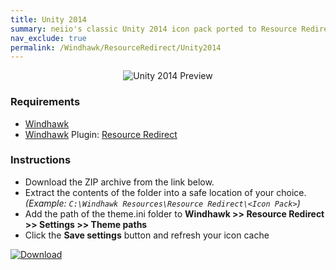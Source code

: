 ```yaml
---
title: Unity 2014
summary: neiio's classic Unity 2014 icon pack ported to Resource Redirect.
nav_exclude: true
permalink: /Windhawk/ResourceRedirect/Unity2014
---
```


<div align="center">
  <img src="https://gitlab.com/the-back-room/windhawk/resource-redirect/unity-series/unity-2014/-/raw/main/Extras/Preview.bmp" alt="Unity 2014 Preview" style="max-width: 100%; height: auto;">
</div>

### Requirements

- [Windhawk](https://windhawk.net/)
- [Windhawk](https://windhawk.net/) Plugin: [Resource Redirect](https://windhawk.net/mods/icon-resource-redirect)

### Instructions

 - Download the ZIP archive from the link below.
 - Extract the contents of the folder into a safe location of your choice. *(Example: `C:\Windhawk Resources\Resource Redirect\<Icon Pack>`)*
 - Add the path of the theme.ini folder to **Windhawk >> Resource Redirect >> Settings >> Theme paths**
 - Click the **Save settings** button and refresh your icon cache

[![Download](https://img.shields.io/badge/Download-black?style=plastic&logoColor=white&logoSize=auto&labelColor=green&color=black&cacheSeconds=3600)](https://gitlab.com/the-back-room/windhawk/resource-redirect/unity-series/unity-2014/-/archive/main/unity-2014-main.zip)